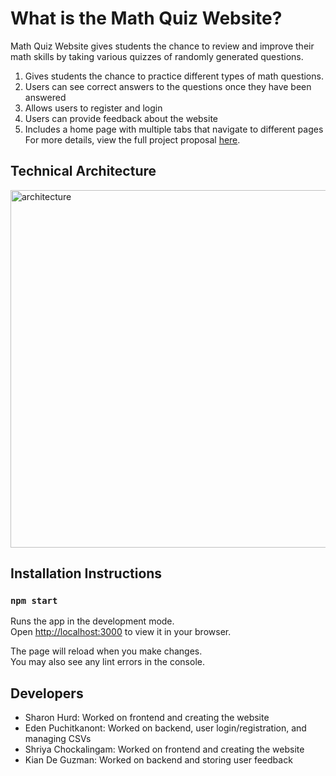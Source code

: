 # What is the Math Quiz Website?

Math Quiz Website gives students the chance to review and improve their math skills by taking various quizzes of randomly generated questions.
1. Gives students the chance to practice different types of math questions.
2. Users can see correct answers to the questions once they have been answered
3. Allows users to register and login
4. Users can provide feedback about the website
5. Includes a home page with multiple tabs that navigate to different pages
For more details, view the full project proposal [here](https://docs.google.com/document/d/1Ctb2f4GheroH9Vbq2vwt2zzgsxvExEbskMJjcgg-QjU/edit?usp=sharing).

## Technical Architecture
<img width="572" alt="architecture" src="https://github.com/CS222-UIUC-FA23/group-project-team80/assets/124087591/e4bfafaa-f1c6-43fd-bc8e-e56b6805de16">

## Installation Instructions
### `npm start`

Runs the app in the development mode.\
Open [http://localhost:3000](http://localhost:3000) to view it in your browser.

The page will reload when you make changes.\
You may also see any lint errors in the console.

## Developers
- Sharon Hurd: Worked on frontend and creating the website
- Eden Puchitkanont: Worked on backend, user login/registration, and managing CSVs
- Shriya Chockalingam: Worked on frontend and creating the website
- Kian De Guzman: Worked on backend and storing user feedback


